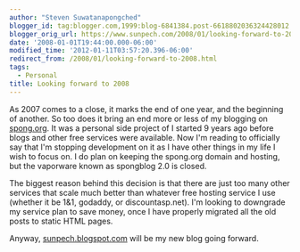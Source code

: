 ```yaml
---
author: "Steven Suwatanapongched"
blogger_id: tag:blogger.com,1999:blog-6841384.post-6618802036324428012
blogger_orig_url: https://www.sunpech.com/2008/01/looking-forward-to-2008.html
date: '2008-01-01T19:44:00.000-06:00'
modified_time: '2012-01-11T03:57:20.396-06:00'
redirect_from: /2008/01/looking-forward-to-2008.html
tags:
  - Personal
title: Looking forward to 2008
---
```



As 2007 comes to a close, it marks the end of one year, and the beginning of another.  So too does it bring an end more or less of my blogging on <a href="https://spong.org">spong.org</a>.  It was a personal side project of I started 9 years ago before blogs and other free services were available.  Now I'm reading to officially say that I'm stopping development on it as I have other things in my life I wish to focus on.  I do plan on keeping the spong.org domain and hosting, but the vaporware known as spongblog 2.0 is closed.

The biggest reason behind this decision is that there are just too many other services that scale much better than whatever free hosting service I use (whether it be 1&1, godaddy, or discountasp.net).  I'm looking to downgrade my service plan to save money, once I have properly migrated all the old posts to static HTML pages.

Anyway, <a href="https://sunpech.blogspot.com">sunpech.blogspot.com</a> will be my new blog going forward.